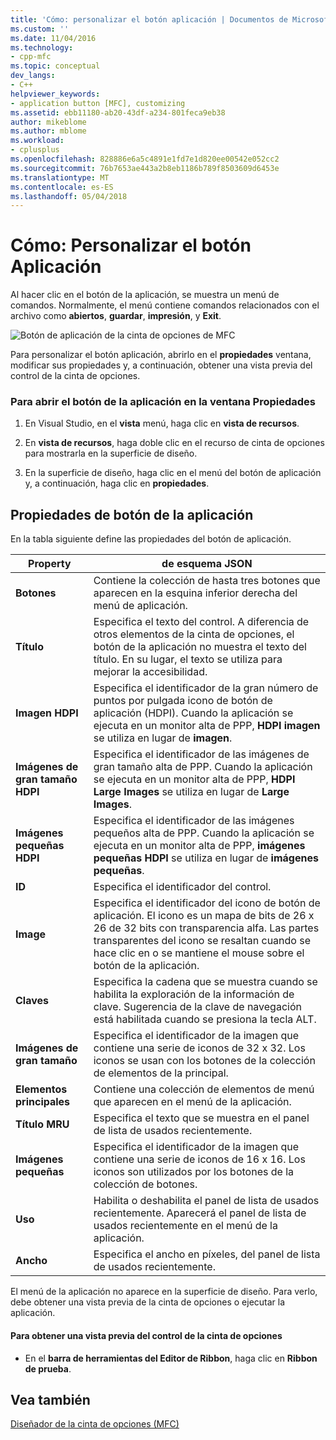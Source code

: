 ```yaml
---
title: 'Cómo: personalizar el botón aplicación | Documentos de Microsoft'
ms.custom: ''
ms.date: 11/04/2016
ms.technology:
- cpp-mfc
ms.topic: conceptual
dev_langs:
- C++
helpviewer_keywords:
- application button [MFC], customizing
ms.assetid: ebb11180-ab20-43df-a234-801feca9eb38
author: mikeblome
ms.author: mblome
ms.workload:
- cplusplus
ms.openlocfilehash: 828886e6a5c4891e1fd7e1d820ee00542e052cc2
ms.sourcegitcommit: 76b7653ae443a2b8eb1186b789f8503609d6453e
ms.translationtype: MT
ms.contentlocale: es-ES
ms.lasthandoff: 05/04/2018
---
```

# <a name="how-to-customize-the-application-button"></a>Cómo: Personalizar el botón Aplicación
Al hacer clic en el botón de la aplicación, se muestra un menú de comandos. Normalmente, el menú contiene comandos relacionados con el archivo como **abiertos**, **guardar**, **impresión**, y **Exit**.  
  
 ![Botón de aplicación de la cinta de opciones de MFC](../mfc/media/application_button.png "application_button")  
  
 Para personalizar el botón aplicación, abrirlo en el **propiedades** ventana, modificar sus propiedades y, a continuación, obtener una vista previa del control de la cinta de opciones.  
  
### <a name="to-open-the-application-button-in-the-properties-window"></a>Para abrir el botón de la aplicación en la ventana Propiedades  
  
1.  En Visual Studio, en el **vista** menú, haga clic en **vista de recursos**.  
  
2.  En **vista de recursos**, haga doble clic en el recurso de cinta de opciones para mostrarla en la superficie de diseño.  
  
3.  En la superficie de diseño, haga clic en el menú del botón de aplicación y, a continuación, haga clic en **propiedades**.  
  
## <a name="application-button-properties"></a>Propiedades de botón de la aplicación  
 En la tabla siguiente define las propiedades del botón de aplicación.  
  
|Property|de esquema JSON|  
|--------------|----------------|  
|**Botones**|Contiene la colección de hasta tres botones que aparecen en la esquina inferior derecha del menú de aplicación.|  
|**Título**|Especifica el texto del control. A diferencia de otros elementos de la cinta de opciones, el botón de la aplicación no muestra el texto del título. En su lugar, el texto se utiliza para mejorar la accesibilidad.|  
|**Imagen HDPI**|Especifica el identificador de la gran número de puntos por pulgada icono de botón de aplicación (HDPI). Cuando la aplicación se ejecuta en un monitor alta de PPP, **HDPI imagen** se utiliza en lugar de **imagen**.|  
|**Imágenes de gran tamaño HDPI**|Especifica el identificador de las imágenes de gran tamaño alta de PPP. Cuando la aplicación se ejecuta en un monitor alta de PPP, **HDPI Large Images** se utiliza en lugar de **Large Images**.|  
|**Imágenes pequeñas HDPI**|Especifica el identificador de las imágenes pequeños alta de PPP. Cuando la aplicación se ejecuta en un monitor alta de PPP, **imágenes pequeñas HDPI** se utiliza en lugar de **imágenes pequeñas**.|  
|**ID**|Especifica el identificador del control.|  
|**Image**|Especifica el identificador del icono de botón de aplicación. El icono es un mapa de bits de 26 x 26 de 32 bits con transparencia alfa. Las partes transparentes del icono se resaltan cuando se hace clic en o se mantiene el mouse sobre el botón de la aplicación.|  
|**Claves**|Especifica la cadena que se muestra cuando se habilita la exploración de la información de clave. Sugerencia de la clave de navegación está habilitada cuando se presiona la tecla ALT.|  
|**Imágenes de gran tamaño**|Especifica el identificador de la imagen que contiene una serie de iconos de 32 x 32. Los iconos se usan con los botones de la colección de elementos de la principal.|  
|**Elementos principales**|Contiene una colección de elementos de menú que aparecen en el menú de la aplicación.|  
|**Título MRU**|Especifica el texto que se muestra en el panel de lista de usados recientemente.|  
|**Imágenes pequeñas**|Especifica el identificador de la imagen que contiene una serie de iconos de 16 x 16. Los iconos son utilizados por los botones de la colección de botones.|  
|**Uso**|Habilita o deshabilita el panel de lista de usados recientemente. Aparecerá el panel de lista de usados recientemente en el menú de la aplicación.|  
|**Ancho**|Especifica el ancho en píxeles, del panel de lista de usados recientemente.|  
  
 El menú de la aplicación no aparece en la superficie de diseño. Para verlo, debe obtener una vista previa de la cinta de opciones o ejecutar la aplicación.  
  
#### <a name="to-preview-the-ribbon-control"></a>Para obtener una vista previa del control de la cinta de opciones  
  
-   En el **barra de herramientas del Editor de Ribbon**, haga clic en **Ribbon de prueba**.  
  
## <a name="see-also"></a>Vea también  
 [Diseñador de la cinta de opciones (MFC)](../mfc/ribbon-designer-mfc.md)

